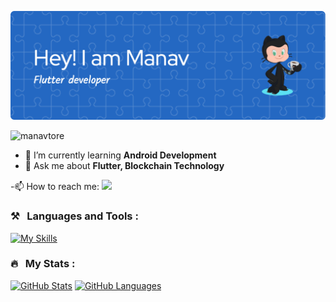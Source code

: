 
![Header](https://github.com/manavtore/manavtore/blob/main/github-header-image.png)

<p align="left">
    <img src="https://komarev.com/ghpvc/?username=manavtore&label=Profile%20views&color=0e75b6&style=flat" alt="manavtore" />
</p>

- 🌱 I’m currently learning **Android Development**
- 💬 Ask me about **Flutter, Blockchain Technology**

<p>  -📫 How to reach me: <a href="https://www.linkedin.com/in/manav-tore/"><img src="https://img.shields.io/badge/-Manav_Tore-blue?style=flat&logo=Linkedin&logoColor=white" /></a>





   ### ⚒️ &nbsp; Languages and Tools :


[![My Skills](https://skillicons.dev/icons?i=flutter,dart,cpp,c,kotlin,swift,solidity,figma,ts,js,firebase,mongodb,git&perline=8)](https://skillicons.dev)

### 🔥 &nbsp; My Stats :

[![GitHub Stats](https://github-readme-stats.vercel.app/api?username=manavtore&hide=issues&show_icons=true&hide_border=true&theme=github_dark&count_private=true)](https://github.com/anuraghazra/github-readme-stats)
[![GitHub Languages](https://github-readme-stats.vercel.app/api/top-langs/?username=manavtore&size_weight=1&count_weight=0&includeForks=true&layout=compact&hide=html,css,makefile,ruby,c%2B%2B,objective-c,kotlin,swift,cmake&hide_border=true&langs_count=8&theme=github_dark)](https://github.com/anuraghazra/github-readme-stats)


